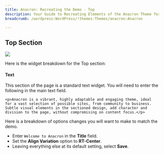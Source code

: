 ```yaml
---
title: Anacron: Recreating the Demo - Top
description: Your Guide to Recreating Elements of the Anacron Theme for WordPress
breadcrumb: /wordpress:WordPress/!themes:Themes/anacron:Anacron

---
```


Top Section
-----

![][demo]

Here is the widget breakdown for the Top section:

#### Text

This section of the page is a standard text widget. You will need to enter the following in the main text field.

~~~
<p>Anacron is a vibrant, highly adaptable and engaging theme, ideal for a vast selection of possible sites, from community to business. Subtle visual elements in the sectioned design, add character and division to the page, without compromising on content focus.</p>
~~~

Here is a breakdown of options changes you will want to make to match the demo.

* Enter `Welcome to Anacron` in the **Title** field.
* Set the **Align Variation** option to **RT-Center**.
* Leaving everything else at its default setting, select **Save**.

[demo]: assets/demo_3.jpeg
[roksprocket]: ../../plugins/roksprocket/